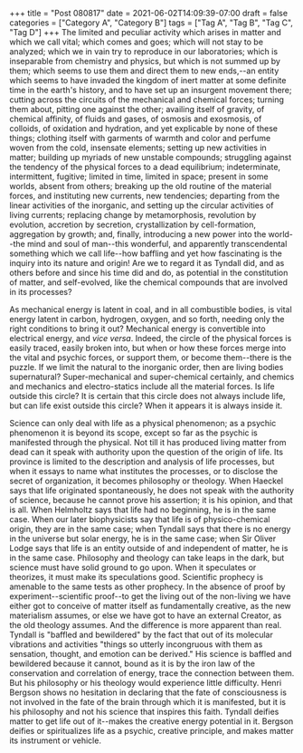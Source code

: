+++
title = "Post 080817"
date = 2021-06-02T14:09:39-07:00
draft = false
categories = ["Category A", "Category B"]
tags = ["Tag A", "Tag B", "Tag C", "Tag D"]
+++
The limited and peculiar activity which arises in matter and which we call vital; which comes and goes; which will not stay to be analyzed; which we in vain try to reproduce in our laboratories; which is inseparable from chemistry and physics, but which is not summed up by them; which seems to use them and direct them to new ends,--an entity which seems to have invaded the kingdom of inert matter at some definite time in the earth's history, and to have set up an insurgent movement there; cutting across the circuits of the mechanical and chemical forces; turning them about, pitting one against the other; availing itself of gravity, of chemical affinity, of fluids and gases, of osmosis and exosmosis, of colloids, of oxidation and hydration, and yet explicable by none of these things; clothing itself with garments of warmth and color and perfume woven from the cold, insensate elements; setting up new activities in matter; building up myriads of new unstable compounds; struggling against the tendency of the physical forces to a dead equilibrium; indeterminate, intermittent, fugitive; limited in time, limited in space; present in some worlds, absent from others; breaking up the old routine of the material forces, and instituting new currents, new tendencies; departing from the linear activities of the inorganic, and setting up the circular activities of living currents; replacing change by metamorphosis, revolution by evolution, accretion by secretion, crystallization by cell-formation, aggregation by growth; and, finally, introducing a new power into the world--the mind and soul of man--this wonderful, and apparently transcendental something which we call life--how baffling and yet how fascinating is the inquiry into its nature and origin! Are we to regard it as Tyndall did, and as others before and since his time did and do, as potential in the constitution of matter, and self-evolved, like the chemical compounds that are involved in its processes?

As mechanical energy is latent in coal, and in all combustible bodies, is vital energy latent in carbon, hydrogen, oxygen, and so forth, needing only the right conditions to bring it out? Mechanical energy is convertible into electrical energy, and _vice versa_. Indeed, the circle of the physical forces is easily traced, easily broken into, but when or how these forces merge into the vital and psychic forces, or support them, or become them--there is the puzzle. If we limit the natural to the inorganic order, then are living bodies supernatural? Super-mechanical and super-chemical certainly, and chemics and mechanics and electro-statics include all the material forces. Is life outside this circle? It is certain that this circle does not always include life, but can life exist outside this circle? When it appears it is always inside it.

Science can only deal with life as a physical phenomenon; as a psychic phenomenon it is beyond its scope, except so far as the psychic is manifested through the physical. Not till it has produced living matter from dead can it speak with authority upon the question of the origin of life. Its province is limited to the description and analysis of life processes, but when it essays to name what institutes the processes, or to disclose the secret of organization, it becomes philosophy or theology. When Haeckel says that life originated spontaneously, he does not speak with the authority of science, because he cannot prove his assertion; it is his opinion, and that is all. When Helmholtz says that life had no beginning, he is in the same case. When our later biophysicists say that life is of physico-chemical origin, they are in the same case; when Tyndall says that there is no energy in the universe but solar energy, he is in the same case; when Sir Oliver Lodge says that life is an entity outside of and independent of matter, he is in the same case. Philosophy and theology can take leaps in the dark, but science must have solid ground to go upon. When it speculates or theorizes, it must make its speculations good. Scientific prophecy is amenable to the same tests as other prophecy. In the absence of proof by experiment--scientific proof--to get the living out of the non-living we have either got to conceive of matter itself as fundamentally creative, as the new materialism assumes, or else we have got to have an external Creator, as the old theology assumes. And the difference is more apparent than real. Tyndall is "baffled and bewildered" by the fact that out of its molecular vibrations and activities "things so utterly incongruous with them as sensation, thought, and emotion can be derived." His science is baffled and bewildered because it cannot, bound as it is by the iron law of the conservation and correlation of energy, trace the connection between them. But his philosophy or his theology would experience little difficulty. Henri Bergson shows no hesitation in declaring that the fate of consciousness is not involved in the fate of the brain through which it is manifested, but it is his philosophy and not his science that inspires this faith. Tyndall deifies matter to get life out of it--makes the creative energy potential in it. Bergson deifies or spiritualizes life as a psychic, creative principle, and makes matter its instrument or vehicle.

